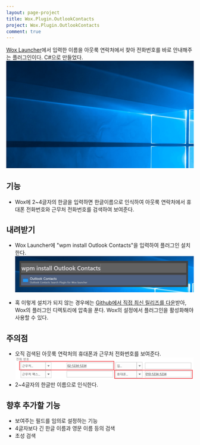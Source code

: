 ```yaml
---
layout: page-project
title: Wox.Plugin.OutlookContacts
project: Wox.Plugin.OutlookContacts
comment: true
---
```

[Wox Launcher](http://www.getwox.com/)에서 입력한 이름을 아웃룩 연락처에서 찾아 전화번호를 바로 안내해주는 플러그인이다. C#으로 만들었다.
![백문이불여일견](images/WorkingScreenshot.gif)

## 기능

* Wox에 2~4글자의 한글을 입력하면 한글이름으로 인식하여 아웃룩 연락처에서 휴대폰 전화번호와 근무처 전화번호를 검색하여 보여준다.

## 내려받기

* Wox Launcher에 "wpm install Outlook Contacts"을 입력하여 플러그인 설치한다.
![설치방법](images/install-plugin.png) 

* 혹 이렇게 설치가 되지 않는 경우에는 [Github에서 직접 최신 릴리즈를 다운](https://github.com/jihunroh/Wox.Plugin.OutlookContacts/releases/latest
)받아, Wox의 플러그인 디렉토리에 압축을 푼다.
Wox의 설정에서 플러그인을 활성화해야 사용할 수 있다.

## 주의점
* 오직 검색된 아웃룩 연락처의 휴대폰과 근무처 전화번호를 보여준다.
![아웃룩에서 휴대폰과 근무처 전화번호 필드](images/acknowledgement-1.png)
* 2~4글자의 한글만 이름으로 인식한다.

## 향후 추가할 기능
* 보여주는 필드를 임의로 설정하는 기능
* 4글자보다 긴 한글 이름과 영문 이름 등의 검색
* 초성 검색
